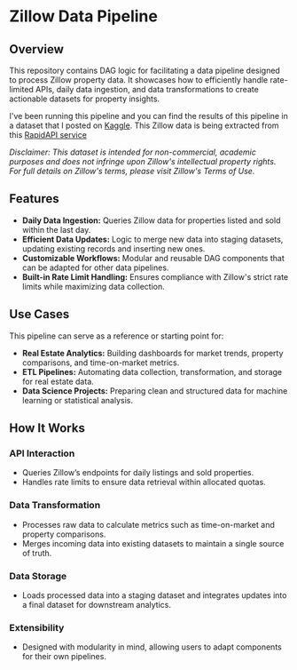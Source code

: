 # Zillow Data Pipeline

## Overview
This repository contains DAG logic for facilitating a data pipeline designed to process Zillow property data. It showcases how to efficiently handle rate-limited APIs, daily data ingestion, and data transformations to create actionable datasets for property insights.

I've been running this pipeline and you can find the results of this pipeline in a dataset that I posted on [Kaggle](https://www.kaggle.com/datasets/tonygordonjr/zillow-real-estate-data?select=property_listings.csv).  This Zillow data is being extracted from this [RapidAPI service](https://rapidapi.com/apimaker/api/Zillow.com)

*Disclaimer: This dataset is intended for non-commercial, academic purposes and does not infringe upon Zillow's intellectual property rights. For full details on Zillow's terms, please visit Zillow's Terms of Use.*

## Features
- **Daily Data Ingestion:** Queries Zillow data for properties listed and sold within the last day.
- **Efficient Data Updates:** Logic to merge new data into staging datasets, updating existing records and inserting new ones.
- **Customizable Workflows:** Modular and reusable DAG components that can be adapted for other data pipelines.
- **Built-in Rate Limit Handling:** Ensures compliance with Zillow's strict rate limits while maximizing data collection.

## Use Cases
This pipeline can serve as a reference or starting point for:
- **Real Estate Analytics:** Building dashboards for market trends, property comparisons, and time-on-market metrics.
- **ETL Pipelines:** Automating data collection, transformation, and storage for real estate data.
- **Data Science Projects:** Preparing clean and structured data for machine learning or statistical analysis.

## How It Works

### API Interaction
- Queries Zillow’s endpoints for daily listings and sold properties.
- Handles rate limits to ensure data retrieval within allocated quotas.

### Data Transformation
- Processes raw data to calculate metrics such as time-on-market and property comparisons.
- Merges incoming data into existing datasets to maintain a single source of truth.

### Data Storage
- Loads processed data into a staging dataset and integrates updates into a final dataset for downstream analytics.

### Extensibility
- Designed with modularity in mind, allowing users to adapt components for their own pipelines.
